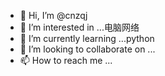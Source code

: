 - 👋 Hi, I’m @cnzqj
- 👀 I’m interested in ...电脑网络
- 🌱 I’m currently learning ...python
- 💞️ I’m looking to collaborate on ...
- 📫 How to reach me ...

<!---
cnzqj/cnzqj is a ✨ special ✨ repository because its `README.md` (this file) appears on your GitHub profile.
You can click the Preview link to take a look at your changes.
--->
